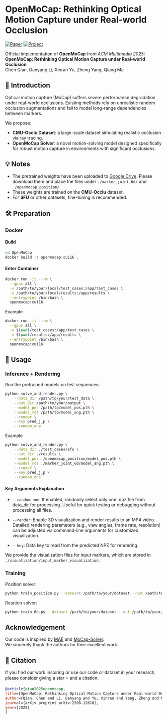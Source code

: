 # OpenMoCap: Rethinking Optical Motion Capture under Real-world Occlusion

[![Paper](https://img.shields.io/badge/Paper-MM%2725-blue)](https://arxiv.org/abs/2508.12610)  [![Project](https://img.shields.io/badge/Project-OpenMoCap-green)](https://qianchen214.github.io/openmocap.github.io/)

Official implementation of **OpenMoCap** from *ACM Multimedia 2025*:  
**OpenMoCap: Rethinking Optical Motion Capture under Real-world Occlusion**  
Chen Qian, Danyang Li, Xinran Yu, Zheng Yang, Qiang Ma



## 📌 Introduction

Optical motion capture (MoCap) suffers severe performance degradation under real-world occlusions. Existing methods rely on unrealistic random occlusion augmentations and fail to model long-range dependencies between markers.  

We propose:  

- **CMU-Occlu Dataset**: a large-scale dataset simulating realistic occlusion via ray tracing.  
- **OpenMoCap Solver**: a novel motion-solving model designed specifically for robust motion capture in environments with significant occlusions.  



## 💡 Notes
- The pretrained weights have been uploaded to [Google Drive](https://drive.google.com/drive/folders/1lt9LWSYykaD_lA_ubnddJs10HA0rHyjv?usp=sharing). Please download them and place the files under `./marker_joint_6d/` and `./openmocap_position/`.
- These weights are trained on the **CMU-Occlu** dataset.  
- For **SFU** or other datasets, fine-tuning is recommended.  



## 🛠 Preparation

### Docker

#### Build

```bash
cd OpenMoCap
docker build -t openmocap:cu116 .
```

#### Enter Container

```bash
docker run -it --rm \
  --gpus all \
  -v /path/to/your/local/test_cases:/app/test_cases \
  -v /path/to/your/local/results:/app/results \
  --entrypoint /bin/bash \
  openmocap:cu116
```

Example
```bash
docker run -it --rm \
  --gpus all \
  -v $(pwd)/test_cases:/app/test_cases \
  -v $(pwd)/results:/app/results \
  --entrypoint /bin/bash \
  openmocap:cu116
```



## 🚀 Usage

### Inference + Rendering

Run the pretrained models on test sequences:

```bash
python solve_and_render.py \
    --data_dir /path/to/your/test_data \
    --out_dir /path/to/your/output \
    --model_pos /path/to/model_pos.pth \
    --model_rot /path/to/model_ang.pth \
    --render \
    --key pred_j_p \
    --random_one
```

Example

```bash
python solve_and_render.py \
    --data_dir ./test_cases/sfu \
    --out_dir ./results \
    --model_pos ./openmocap_position/model_pos.pth \
    --model_rot ./marker_joint_6d/model_ang.pth \
    --render \
    --key pred_j_p \
    --random_one
```

#### Key Arguments Explanation
- `--random_one`: 
If enabled, randomly select only one .npz file from data_dir for processing. Useful for quick testing or debugging without processing all files.

- `--render`: Enable 3D visualization and render results to an MP4 video. Detailed rendering parameters (e.g., view angles, frame rate, resolution) can be adjusted via command-line arguments for customized visualization.

- `--key`: Data key to read from the predicted NPZ for rendering.


We provide the visualization files for input markers, which are stored in `./visualization/input_marker_visualization`.



### Training

Position solver:

```bash
python train_position.py --dataset /path/to/your/dataset --out /path/to/your/output
```

Rotation solver:

```bash
python train_6d.py --dataset /path/to/your/dataset --out /path/to/your/output
```



## Acknowledgement
Our code is inspired by [MAE](https://github.com/facebookresearch/mae) and [MoCap-Solver](https://github.com/NetEase-GameAI/MoCap-Solver).  
We sincerely thank the authors for their excellent work.




## 📜 Citation

If you find our work inspiring or use our code or dataset in your research, please consider giving a star ⭐ and a citation.

```bibtex
@article{qian2025openmocap,
title={OpenMoCap: Rethinking Optical Motion Capture under Real-world Occlusion},
author={Qian, Chen and Li, Danyang and Yu, Xinran and Yang, Zheng and Ma, Qiang},
journal={arXiv preprint arXiv:2508.12610},
year={2025}
}
```
